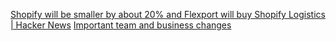 
[Shopify will be smaller by about 20% and Flexport will buy Shopify Logistics | Hacker News](https://news.ycombinator.com/item?id=35813763)
[Important team and business changes](https://www.shopify.com/news/important-team-and-business-changes)
